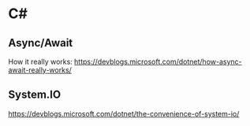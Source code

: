 # C#

## Async/Await
How it really works: <https://devblogs.microsoft.com/dotnet/how-async-await-really-works/>

## System.IO

<https://devblogs.microsoft.com/dotnet/the-convenience-of-system-io/>
